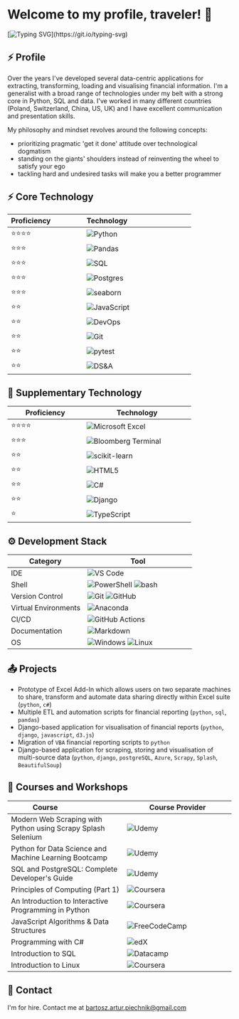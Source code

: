 <h1>Welcome to my profile, traveler! 👋</h1>

<!--   my-ticker -->    
[![Typing SVG](https://readme-typing-svg.herokuapp.com?color=%23008F11&size=32&repeat=false&duration=4000&width=1500&lines=I+am+Bartosz+Piechnik,+Python+and+SQL+Data+Developer.;)](https://git.io/typing-svg)

## ⚡ Profile

Over the years I've developed several data-centric applications for extracting, transforming, loading and visualising financial information. I'm a generalist with a broad range of technologies under my belt with a strong core in Python, SQL and data. I've worked in many different countries (Poland, Switzerland, China, US, UK) and I have excellent communication and presentation skills.

My philosophy and mindset revolves around the following concepts:

- prioritizing pragmatic 'get it done' attitude over technological dogmatism
- standing on the giants' shoulders instead of reinventing the wheel to satisfy your ego
- tackling hard and undesired tasks will make you a better programmer

## ⚡ Core Technology

<div align="center">

|<div style="width:154px">Proficiency</div>| <div style="width:227px">Technology</div>|
|:-------------------------- |:--------------------------|
| ⭐⭐⭐⭐ | ![Python](https://img.shields.io/badge/python-3670A0?style=for-the-badge&logo=python&logoColor=ffdd54) |
| ⭐⭐⭐ | ![Pandas](https://img.shields.io/badge/pandas-%23150458.svg?style=for-the-badge&logo=pandas&logoColor=white) |
| ⭐⭐⭐ | ![SQL](https://img.shields.io/badge/sql-%2323ffffff.svg?style=for-the-badge&logo=badge&logoColor=white)|
| ⭐⭐⭐ | ![Postgres](https://img.shields.io/badge/postgres-%23316192.svg?style=for-the-badge&logo=postgresql&logoColor=white) |
| ⭐⭐⭐ | ![seaborn](https://img.shields.io/badge/seaborn-%23239120.svg?style=for-the-badge&logo=Matplotlib&logoColor=black) |
| ⭐⭐ | ![JavaScript](https://img.shields.io/badge/javascript-%23323330.svg?style=for-the-badge&logo=javascript&logoColor=%23F7DF1E) |
| ⭐⭐ | ![DevOps](https://img.shields.io/badge/devops-%23007ACC.svg?style=for-the-badge&logo=git&logoColor=white) |
| ⭐⭐ | ![Git](https://img.shields.io/badge/git-%23F05033.svg?style=for-the-badge&logo=git&logoColor=white) |
| ⭐⭐ | ![pytest](https://img.shields.io/badge/pytest-%2323ffffff.svg?style=for-the-badge&logo=badge&logoColor=white)|
| ⭐⭐ | ![DS&A](https://img.shields.io/badge/ds&a-%23092E20.svg?style=for-the-badge&logo=badge&logoColor=white)|

</div>

## 🚀 Supplementary Technology

<div align="center">

|<div style="width:154px">Proficiency</div>| <div style="width:227px">Technology</div>|
|--------------|--------------|
| ⭐⭐⭐⭐ | ![Microsoft Excel](https://img.shields.io/badge/Microsoft_Excel-217346?style=for-the-badge&logo=microsoft-excel&logoColor=white) |
| ⭐⭐⭐ | ![Bloomberg Terminal](https://img.shields.io/badge/bloomberg_terminal-%23E34F26.svg?style=for-the-badge&logo=badge&logoColor=white)|
| ⭐⭐ | ![scikit-learn](https://img.shields.io/badge/scikit--learn-%23F7931E.svg?style=for-the-badge&logo=scikit-learn&logoColor=white) |
| ⭐⭐ | ![HTML5](https://img.shields.io/badge/html5-%23E34F26.svg?style=for-the-badge&logo=html5&logoColor=white) |
| ⭐⭐ | ![C#](https://img.shields.io/badge/c%23-%23239120.svg?style=for-the-badge&logo=c-sharp&logoColor=white) |
| ⭐⭐ | ![Django](https://img.shields.io/badge/django-%23092E20.svg?style=for-the-badge&logo=django&logoColor=white) |
| ⭐ | ![TypeScript](https://img.shields.io/badge/typescript-%23007ACC.svg?style=for-the-badge&logo=typescript&logoColor=white)|

</div>

## ⚙ Development Stack

<div align="center">

|<div style="width:154px">Category</div>| <div style="width:227px">Tool</div>   |
|--------------|--------------|
| IDE  | ![VS Code](https://img.shields.io/badge/Visual%20Studio%20Code-0078d7.svg?style=for-the-badge&logo=visual-studio-code&logoColor=white) |
| Shell | ![PowerShell](https://img.shields.io/badge/PowerShell-%235391FE.svg?style=for-the-badge&logo=powershell&logoColor=white) ![bash](https://img.shields.io/badge/bash-%23121011.svg?style=for-the-badge&logo=gnu-bash&logoColor=white) |
| Version Control | ![Git](https://img.shields.io/badge/git-%23F05033.svg?style=for-the-badge&logo=git&logoColor=white) ![GitHub](https://img.shields.io/badge/github-%23121011.svg?style=for-the-badge&logo=github&logoColor=white)  |
| Virtual Environments | ![Anaconda](https://img.shields.io/badge/Anaconda-%2344A833.svg?style=for-the-badge&logo=anaconda&logoColor=white)   |
| CI/CD | ![GitHub Actions](https://img.shields.io/badge/github%20actions-%232671E5.svg?style=for-the-badge&logo=githubactions&logoColor=white)   |
| Documentation | ![Markdown](https://img.shields.io/badge/markdown-%23000000.svg?style=for-the-badge&logo=markdown&logoColor=white)   |
| OS | ![Windows](https://img.shields.io/badge/Windows-0078D6?style=for-the-badge&logo=windows&logoColor=white) ![Linux](https://img.shields.io/badge/Linux-FCC624?style=for-the-badge&logo=linux&logoColor=black)  |(N/A)           

</div>

## 📤 Projects

- Prototype of Excel Add-In which allows users on two separate machines to share, transform and automate data sharing directly within Excel suite (`python`, `c#`)
- Multiple ETL and automation scripts for financial reporting (`python`, `sql`, `pandas`)
- Django-based application for visualisation of financial reports (`python`, `django`, `javascript`, `d3.js`)
- Migration of `VBA` financial reporting scripts to `python`
- Django-based application for scraping, storing and visualisation of multi-source data (`python`, `django`, `postgreSQL`, `Azure`, `Scrapy`, `Splash`, `BeautifulSoup`)

## 🏫 Courses and Workshops

<div align="center">

|<div style="width:154px">Course</div>| <div style="width:227px">Course Provider</div>   |
|--------------|--------------|
| Modern Web Scraping with Python using Scrapy Splash Selenium | ![Udemy](https://img.shields.io/badge/Udemy-A435F0?style=Plastic&logo=Udemy&logoColor=white) |
| Python for Data Science and Machine Learning Bootcamp  | ![Udemy](https://img.shields.io/badge/Udemy-A435F0?style=Plastic&logo=Udemy&logoColor=white) |
| SQL and PostgreSQL: Complete Developer's Guide | ![Udemy](https://img.shields.io/badge/Udemy-A435F0?style=Plastic&logo=Udemy&logoColor=white) |
| Principles of Computing (Part 1) | ![Coursera](https://img.shields.io/badge/Coursera-%230056D2.svg?style=Plastic&logo=Coursera&logoColor=white) |
| An Introduction to Interactive Programming in Python | ![Coursera](https://img.shields.io/badge/Coursera-%230056D2.svg?style=Plastic&logo=Coursera&logoColor=white) |
| JavaScript Algorithms & Data Structures | ![FreeCodeCamp](https://img.shields.io/badge/Freecodecamp-%23123.svg?&style=Plastic&logo=freecodecamp&logoColor=green) |
| Programming with C# | ![edX](https://img.shields.io/badge/edX-%2302262B.svg?style=Plastic&logo=edX&logoColor=white) |
| Introduction to SQL | ![Datacamp](https://img.shields.io/badge/Datacamp-05192D?style=Plastic&logo=datacamp&logoColor=03E860) |
| Introduction to Linux | ![Coursera](https://img.shields.io/badge/Coursera-%230056D2.svg?style=Plastic&logo=Coursera&logoColor=white) | (N/A)          

</div>

## 📧 Contact

I'm for hire. Contact me at bartosz.artur.piechnik@gmail.com
